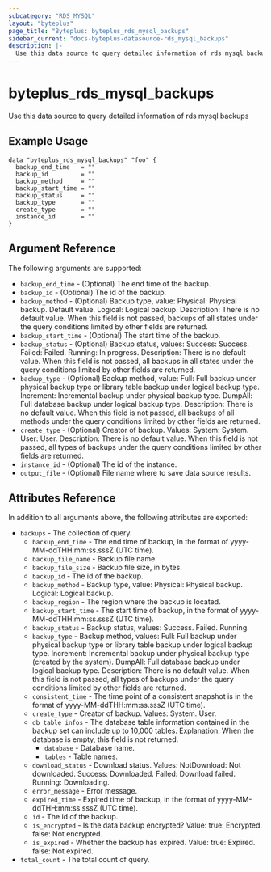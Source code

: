 ```yaml
---
subcategory: "RDS_MYSQL"
layout: "byteplus"
page_title: "Byteplus: byteplus_rds_mysql_backups"
sidebar_current: "docs-byteplus-datasource-rds_mysql_backups"
description: |-
  Use this data source to query detailed information of rds mysql backups
---
```

# byteplus_rds_mysql_backups
Use this data source to query detailed information of rds mysql backups
## Example Usage
```hcl
data "byteplus_rds_mysql_backups" "foo" {
  backup_end_time   = ""
  backup_id         = ""
  backup_method     = ""
  backup_start_time = ""
  backup_status     = ""
  backup_type       = ""
  create_type       = ""
  instance_id       = ""
}
```
## Argument Reference
The following arguments are supported:
* `backup_end_time` - (Optional) The end time of the backup.
* `backup_id` - (Optional) The id of the backup.
* `backup_method` - (Optional) Backup type, value: Physical: Physical backup. Default value. Logical: Logical backup. Description: There is no default value. When this field is not passed, backups of all states under the query conditions limited by other fields are returned.
* `backup_start_time` - (Optional) The start time of the backup.
* `backup_status` - (Optional) Backup status, values: Success: Success. Failed: Failed. Running: In progress. Description: There is no default value. When this field is not passed, all backups in all states under the query conditions limited by other fields are returned.
* `backup_type` - (Optional) Backup method, value: Full: Full backup under physical backup type or library table backup under logical backup type. Increment: Incremental backup under physical backup type. DumpAll: Full database backup under logical backup type. Description: There is no default value. When this field is not passed, all backups of all methods under the query conditions limited by other fields are returned.
* `create_type` - (Optional) Creator of backup. Values: System: System. User: User. Description: There is no default value. When this field is not passed, all types of backups under the query conditions limited by other fields are returned.
* `instance_id` - (Optional) The id of the instance.
* `output_file` - (Optional) File name where to save data source results.

## Attributes Reference
In addition to all arguments above, the following attributes are exported:
* `backups` - The collection of query.
    * `backup_end_time` - The end time of backup, in the format of yyyy-MM-ddTHH:mm:ss.sssZ (UTC time).
    * `backup_file_name` - Backup file name.
    * `backup_file_size` - Backup file size, in bytes.
    * `backup_id` - The id of the backup.
    * `backup_method` - Backup type, value: Physical: Physical backup. Logical: Logical backup.
    * `backup_region` - The region where the backup is located.
    * `backup_start_time` - The start time of backup, in the format of yyyy-MM-ddTHH:mm:ss.sssZ (UTC time).
    * `backup_status` - Backup status, values: Success. Failed. Running.
    * `backup_type` - Backup method, values:
Full: Full backup under physical backup type or library table backup under logical backup type.
Increment: Incremental backup under physical backup type (created by the system).
DumpAll: Full database backup under logical backup type.
Description:
There is no default value. When this field is not passed, all types of backups under the query conditions limited by other fields are returned.
    * `consistent_time` - The time point of a consistent snapshot is in the format of yyyy-MM-ddTHH:mm:ss.sssZ (UTC time).
    * `create_type` - Creator of backup. Values: System. User.
    * `db_table_infos` - The database table information contained in the backup set can include up to 10,000 tables.
Explanation:
When the database is empty, this field is not returned.
        * `database` - Database name.
        * `tables` - Table names.
    * `download_status` - Download status. Values:
NotDownload: Not downloaded.
Success: Downloaded.
Failed: Download failed.
Running: Downloading.
    * `error_message` - Error message.
    * `expired_time` - Expired time of backup, in the format of yyyy-MM-ddTHH:mm:ss.sssZ (UTC time).
    * `id` - The id of the backup.
    * `is_encrypted` - Is the data backup encrypted? Value:
true: Encrypted.
false: Not encrypted.
    * `is_expired` - Whether the backup has expired. Value:
true: Expired.
false: Not expired.
* `total_count` - The total count of query.


